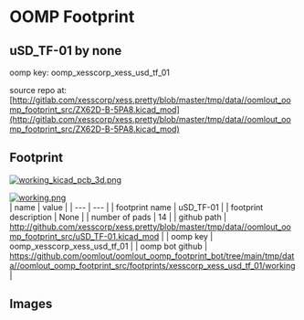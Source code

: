 # OOMP Footprint  
## uSD_TF-01  by none  
  
oomp key: oomp_xesscorp_xess_usd_tf_01  
  
source repo at: [http://gitlab.com/xesscorp/xess.pretty/blob/master/tmp/data//oomlout_oomp_footprint_src/ZX62D-B-5PA8.kicad_mod](http://gitlab.com/xesscorp/xess.pretty/blob/master/tmp/data//oomlout_oomp_footprint_src/ZX62D-B-5PA8.kicad_mod)  
## Footprint  
  
[![working_kicad_pcb_3d.png](working_kicad_pcb_3d_600.png)](working_kicad_pcb_3d.png)  
  
[![working.png](working_600.png)](working.png)  
| name | value | 
| --- | --- | 
| footprint name | uSD_TF-01 | 
| footprint description | None | 
| number of pads | 14 | 
| github path | http://github.com/xesscorp/xess.pretty/blob/master/tmp/data//oomlout_oomp_footprint_src/uSD_TF-01.kicad_mod | 
| oomp key | oomp_xesscorp_xess_usd_tf_01 | 
| oomp bot github | https://github.com/oomlout/oomlout_oomp_footprint_bot/tree/main/tmp/data//oomlout_oomp_footprint_src/footprints/xesscorp_xess_usd_tf_01/working | 
## Images  
